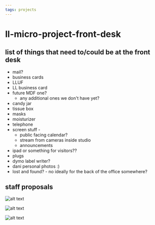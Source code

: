 ```yaml
---
tags: projects
---
```


# ll-micro-project-front-desk

## list of things that need to/could be at the front desk
* mail?
* business cards
* LLUF
* LL business card
* future MDF one?
    * any additional ones we don't have yet?
* candy jar
* tissue box
* masks
* moisturizer
* telephone
* screen stuff - 
    * public facing calendar?
    * stream from cameras inside studio
    * announcements
* ipad or something for visitors??
* plugs
* dymo label writer?
* dani personal photos :) 
* lost and found? - no ideally for the back of the office somewhere?


## staff proposals 
![alt text](https://files.slack.com/files-pri/T0HTW3H0V-F03Q731B2NT/front-desk-02.png?pub_secret=27a7628fcb)

![alt text](https://files.slack.com/files-pri/T0HTW3H0V-F03RD81JLV6/gameshow.png?pub_secret=602c43a5b9)

![alt text](https://files.slack.com/files-pri/T0HTW3H0V-F03R25XNTC1/dani-desk-v1.png?pub_secret=76326b6bf5)

